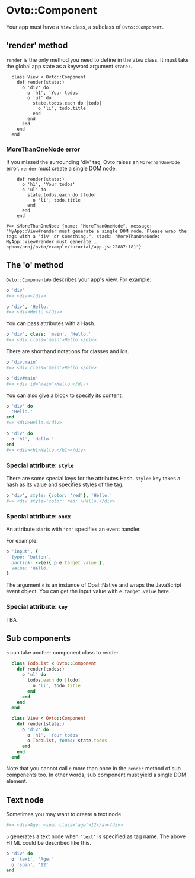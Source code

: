 # Ovto::Component

Your app must have a `View` class, a subclass of `Ovto::Component`.

## 'render' method

`render` is the only method you need to define in the `View` class.
It must take the global app state as a keyword argument `state:`.

```
  class View < Ovto::Component
    def render(state:)
      o 'div' do
        o 'h1', 'Your todos'
        o 'ul' do
          state.todos.each do |todo|
            o 'li', todo.title
          end
        end
      end
    end
  end
```

### MoreThanOneNode error

If you missed the surrounding 'div' tag, Ovto raises an `MoreThanOneNode` error. `render` must create a single DOM node.

```
    def render(state:)
      o 'h1', 'Your todos'
      o 'ul' do
        state.todos.each do |todo|
          o 'li', todo.title
        end
      end
    end

#=> $MoreThanOneNode {name: "MoreThanOneNode", message: "MyApp::View#render must generate a single DOM node. Please wrap the tags with a 'div' or something.", stack: "MoreThanOneNode: MyApp::View#render must generate …opbox/proj/ovto/example/tutorial/app.js:22887:18)"}
```

## The 'o' method

<a name='the-o-method' />

`Ovto::Component#o` describes your app's view. For example:

```rb
o 'div'
#=> <div></div>

o 'div', 'Hello.'
#=> <div>Hello.</div>
```

You can pass attributes with a Hash.

```rb
o 'div', class: 'main', 'Hello.'
#=> <div class='main'>Hello.</div>
```

There are shorthand notations for classes and ids.

```rb
o 'div.main'
#=> <div class='main'>Hello.</div>

o 'div#main'
#=> <div id='main'>Hello.</div>
```

You can also give a block to specify its content.

```rb
o 'div' do
  'Hello.'
end
#=> <div>Hello.</div>

o 'div' do
  o 'h1', 'Hello.'
end
#=> <div><h1>Hello.</h1></div>
```

### Special attribute: `style`

<a name='special-attributes' />

There are some special keys for the attributes Hash. `style:` key takes a hash as 
its value and specifies styles of the tag.

```rb
o 'div', style: {color: 'red'}, 'Hello.'
#=> <div style='color: red;'>Hello.</div>
```

### Special attribute: `onxx`

An attribute starts with `"on"` specifies an event handler.

For example:

```rb
o 'input', {
  type: 'button',
  onclick: ->(e){ p e.target.value },
  value: 'Hello.'
}
```

The argument `e` is an instance of Opal::Native and wraps the JavaScript event object.
You can get the input value with `e.target.value` here.

### Special attribute: `key`

TBA

## Sub components

`o` can take another component class to render.

```rb
  class TodoList < Ovto::Component
    def render(todos:)
      o 'ul' do
        todos.each do |todo|
          o 'li', todo.title
        end
      end
    end
  end

  class View < Ovto::Component
    def render(state:)
      o 'div' do
        o 'h1', 'Your todos'
        o TodoList, todos: state.todos
      end
    end
  end
```

Note that you cannot call `o` more than once in the `render` method  of sub components too.
In other words, sub component must yield a single DOM element.

## Text node

Sometimes you may want to create a text node.

```rb
#=> <div>Age: <span class='age'>12</a></div>
```

`o` generates a text node when `'text'` is specified as tag name. The above
HTML could be described like this.

```rb
o 'div' do
  o 'text', 'Age:'
  o 'span', '12'
end
```

